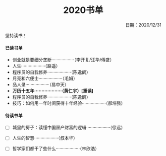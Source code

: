 <h1 style="text-align:center">2020书单</h1>
<p align="right">日期：2020/12/31</p>

坚持读书！



#### 已读书单

* 创业就是要细分垄断··················（李开复/汪华/傅盛）
* 人生···················（路遥）
* 程序员的自我修养···················（陈逸鹤）
* 月亮和六便士···················（毛姆）
* 品人录···················（易中天）
* **万历十五年···················（黄仁宇）[重读]**
* 程序员的自我修养···················（陈逸鹤）
* 技巧：如何用一年时间获得十年经验···················（郝培强）



#### 待读书单

- [ ] 城里的房子：读懂中国房产财富的逻辑···················（徐远）
- [ ] 人生的智慧···················（叔本华）
- [ ] 哲学家们都干了些什么···················（林欣浩）

